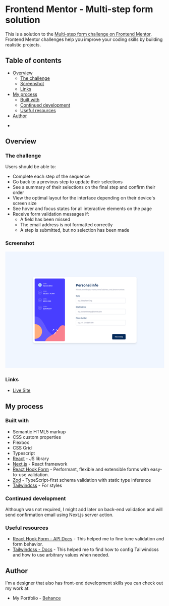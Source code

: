 # Frontend Mentor - Multi-step form solution

This is a solution to the [Multi-step form challenge on Frontend Mentor](https://www.frontendmentor.io/challenges/multistep-form-YVAnSdqQBJ). Frontend Mentor challenges help you improve your coding skills by building realistic projects.

## Table of contents

- [Overview](#overview)
  - [The challenge](#the-challenge)
  - [Screenshot](#screenshot)
  - [Links](#links)
- [My process](#my-process)
  - [Built with](#built-with)
  - [Continued development](#continued-development)
  - [Useful resources](#useful-resources)
- [Author](#author)

*

## Overview

### The challenge

Users should be able to:

- Complete each step of the sequence
- Go back to a previous step to update their selections
- See a summary of their selections on the final step and confirm their order
- View the optimal layout for the interface depending on their device's screen size
- See hover and focus states for all interactive elements on the page
- Receive form validation messages if:
  - A field has been missed
  - The email address is not formatted correctly
  - A step is submitted, but no selection has been made

### Screenshot

![](./docs/screenshot.png)

### Links

- [Live Site](https://fm-multi-step-form.vercel.app/)

## My process

### Built with

- Semantic HTML5 markup
- CSS custom properties
- Flexbox
- CSS Grid
- Typescript
- [React](https://reactjs.org/) - JS library
- [Next.js](https://nextjs.org/) - React framework
- [React Hook Form](https://www.react-hook-form.com/) - Performant, flexible and extensible forms with easy-to-use validation.
- [Zod](https://zod.dev/) - TypeScript-first schema validation with static type inference
- [Tailwindcss](https://tailwindcss.com/) - For styles

### Continued development

Although was not required, I might add later on back-end validation and will send confirmation email using Next.js server action.

### Useful resources

- [React Hook Form - API Docs](https://www.react-hook-form.com/api/) - This helped me to fine tune validation and form behavior.
- [Tailwindcss - Docs](https://tailwindcss.com/docs/) - This helped me to find how to config Tailwindcss and how to use arbitrary values when needed.

## Author

I'm a designer that also has front-end development skills you can check out my work at:

- My Portfolio - [Behance](https://www.behance.net/eyalp)
